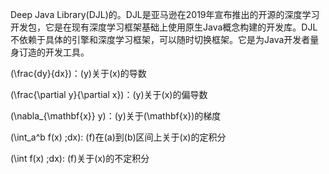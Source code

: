 Deep Java Library(DJL)的。DJL是亚马逊在2019年宣布推出的开源的深度学习开发包，它是在现有深度学习框架基础上使用原生Java概念构建的开发库。DJL不依赖于具体的引擎和深度学习框架，可以随时切换框架。它是为Java开发者量身订造的开发工具。



\(\frac{dy}{dx}\)：\(y\)关于\(x\)的导数

\(\frac{\partial y}{\partial x}\)：\(y\)关于\(x\)的偏导数

\(\nabla_{\mathbf{x}} y\)：\(y\)关于\(\mathbf{x}\)的梯度

\(\int_a^b f(x) \;dx\): \(f\)在\(a\)到\(b\)区间上关于\(x\)的定积分

\(\int f(x) \;dx\): \(f\)关于\(x\)的不定积分